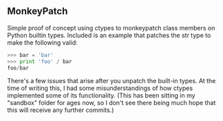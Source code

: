 ## MonkeyPatch

Simple proof of concept using ctypes to monkeypatch class members on Python builtin types. Included is an example that patches the str type to make the following valid:

```python
>>> bar = 'bar'
>>> print 'foo' / bar
foo/bar
```

There's a few issues that arise after you unpatch the built-in types. At the time of writing this, I had some misunderstandings of how ctypes implemented some of its functionality. (This has been sitting in my "sandbox" folder for ages now, so I don't see there being much hope that this will receive any further commits.)